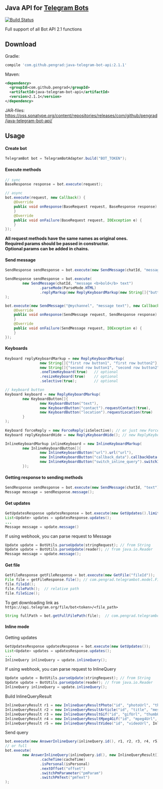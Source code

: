 ## Java API for [Telegram Bots][1]
[![Build Status](https://travis-ci.org/pengrad/java-telegram-bot-api.svg?branch=master)](https://travis-ci.org/pengrad/java-telegram-bot-api)  

Full support of all Bot API 2.1 functions

Download
-------
Gradle:
```groovy
compile 'com.github.pengrad:java-telegram-bot-api:2.1.1'
```
Maven:
```xml
<dependency>
  <groupId>com.github.pengrad</groupId>
  <artifactId>java-telegram-bot-api</artifactId>
  <version>2.1.1</version>
</dependency>
```
JAR-files:  
https://oss.sonatype.org/content/repositories/releases/com/github/pengrad/java-telegram-bot-api/

Usage
-------
#### Create bot
```java
TelegramBot bot = TelegramBotAdapter.build("BOT_TOKEN");
```
#### Execute methods
```java
// sync
BaseResponse response = bot.execute(request);

// async
bot.execute(request, new Callback() {
    @Override
    public void onResponse(BaseRequest request, BaseResponse response) {
    }
    @Override
    public void onFailure(BaseRequest request, IOException e) {
    }
});
```
**All request methods have the same names as original ones.**  
**Required params should be passed in constructor.**  
**Optional params can be added in chains.**

#### Send message
```java
SendResponse sendResponse = bot.execute(new SendMessage(chatId, "message text"));

SendResponse sendResponse = bot.execute(
        new SendMessage(chatId, "message <b>bold</b> text")
                .parseMode(ParseMode.HTML)
                .replyMarkup(new ReplyKeyboardMarkup(new String[]{"button 1", "button 2"}))
);

bot.execute(new SendMessage("@mychannel", "message text"), new Callback<SendMessage, SendResponse>() {
    @Override
    public void onResponse(SendMessage request, SendResponse response) {
    }
    @Override
    public void onFailure(SendMessage request, IOException e) {
    }
});
```
#### Keyboards
```java
Keyboard replyKeyboardMarkup = new ReplyKeyboardMarkup(
                new String[]{"first row button1", "first row button2"},
                new String[]{"second row button1", "second row button2"})
                .oneTimeKeyboard(true)   // optional
                .resizeKeyboard(true)    // optional
                .selective(true);        // optional

// keyboard button
Keyboard keyboard = new ReplyKeyboardMarkup(
        new KeyboardButton[]{
                new KeyboardButton("text"),
                new KeyboardButton("contact").requestContact(true),
                new KeyboardButton("location").requestLocation(true)
        }
);                
                
Keyboard forceReply = new ForceReply(isSelective); // or just new ForceReply();
Keyboard replyKeyboardHide = new ReplyKeyboardHide(); // new ReplyKeyboardHide(isSelective)

InlineKeyboardMarkup inlineKeyboard = new InlineKeyboardMarkup(
        new InlineKeyboardButton[]{
                new InlineKeyboardButton("url").url("url"),
                new InlineKeyboardButton("callback_data").callbackData("callback_data"),
                new InlineKeyboardButton("switch_inline_query").switchInlineQuery("switch_inline_query")
        });
```
#### Getting response to sending methods
```java
SendResponse sendResponse = bot.execute(new SendMessage(chatId, "text"));
Message message = sendResponse.message();
```
#### Get updates 
```java
GetUpdatesResponse updatesResponse = bot.execute(new GetUpdates().limit(0).offset(0).timeout(0));
List<Update> updates = updatesResponse.updates();
...
Message message = update.message()
```
If using webhook, you can parse request to Message
```java
Update update = BotUtils.parseUpdate(stringRequest); // from String
Update update = BotUtils.parseUpdate(reader); // from java.io.Reader
Message message = update.message();
```
#### Get file
```java
GetFileResponse getFileResponse = bot.execute(new GetFile("fileId"));
File file = getFileResponse.file(); // com.pengrad.telegrambot.model.File
file.fileId();
file.filePath();  // relative path
file.fileSize();
```
To get downloading link as `https://api.telegram.org/file/bot<token>/<file_path>`
```java
String fullPath = bot.getFullFilePath(file);  // com.pengrad.telegrambot.model.File
```
#### Inline mode
Getting updates
```java
GetUpdatesResponse updatesResponse = bot.execute(new GetUpdates());
List<Update> updates = updatesResponse.updates();
...
InlineQuery inlineQuery = update.inlineQuery();
```
If using webhook, you can parse request to InlineQuery
```java
Update update = BotUtils.parseUpdate(stringRequest); // from String
Update update = BotUtils.parseUpdate(reader); // from java.io.Reader
InlineQuery inlineQuery = update.inlineQuery();
```
Build InlineQueryResult
```java
InlineQueryResult r1 = new InlineQueryResultPhoto("id", "photoUrl", "thumbUrl");
InlineQueryResult r2 = new InlineQueryResultArticle("id", "title", "message text").thumbUrl("url");
InlineQueryResult r3 = new InlineQueryResultGif("id", "gifUrl", "thumbUrl");
InlineQueryResult r4 = new InlineQueryResultMpeg4Gif("id", "mpeg4Url", "thumbUrl");
InlineQueryResult r5 = new InlineQueryResultVideo("id", "videoUrl", InlineQueryResultVideo.MIME_VIDEO_MP4, "message text", "thumbUrl", "video title");
```
Send query
```java
bot.execute(new AnswerInlineQuery(inlineQuery.id(), r1, r2, r3, r4, r5));
// or full
bot.execute(
        new AnswerInlineQuery(inlineQuery.id(), new InlineQueryResult[]{r1, r2, r3, r4, r5})
                .cacheTime(cacheTime)
                .isPersonal(isPersonal)
                .nextOffset("offset")
                .switchPmParameter("pmParam")
                .switchPmText("pmText")
);
```


 [1]: https://core.telegram.org/bots
